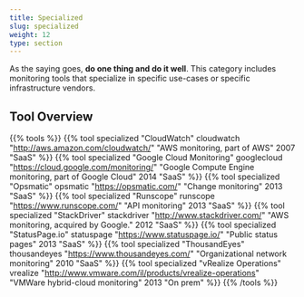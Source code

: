```yaml
---
title: Specialized
slug: specialized
weight: 12
type: section
---
```


As the saying goes, **do one thing and do it well**. This category includes monitoring tools that specialize in specific use-cases or specific infrastructure vendors.

## Tool Overview

{{% tools %}}
  {{% tool specialized "CloudWatch" cloudwatch "http://aws.amazon.com/cloudwatch/" "AWS monitoring, part of AWS" 2007 "SaaS" %}}
  {{% tool specialized "Google Cloud Monitoring" googlecloud "https://cloud.google.com/monitoring/" "Google Compute Engine monitoring, part of Google Cloud" 2014 "SaaS" %}}
  {{% tool specialized "Opsmatic" opsmatic "https://opsmatic.com/" "Change monitoring" 2013 "SaaS" %}}
  {{% tool specialized "Runscope" runscope "https://www.runscope.com/" "API monitoring" 2013 "SaaS" %}}
  {{% tool specialized "StackDriver" stackdriver "http://www.stackdriver.com/" "AWS monitoring, acquired by Google." 2012 "SaaS" %}}
  {{% tool specialized "StatusPage.io" statuspage "https://www.statuspage.io/" "Public status pages" 2013 "SaaS" %}}
  {{% tool specialized "ThousandEyes" thousandeyes "https://www.thousandeyes.com/" "Organizational network monitoring" 2010 "SaaS" %}}
  {{% tool specialized "vRealize Operations" vrealize "http://www.vmware.com/il/products/vrealize-operations" "VMWare hybrid-cloud monitoring" 2013 "On prem" %}}
{{% /tools %}}
